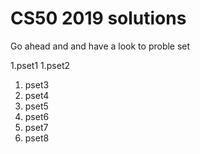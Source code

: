 # CS50 2019 solutions 

Go ahead and and have a look to proble set

1.pset1
1.pset2
1. pset3
1. pset4 
1. pset5
1. pset6
1. pset7
1. pset8
